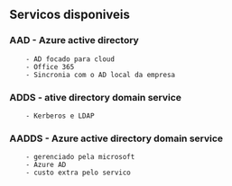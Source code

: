## Servicos disponiveis

### AAD - Azure active directory
        - AD focado para cloud
        - Office 365
        - Sincronia com o AD local da empresa
### ADDS - ative directory domain service
        - Kerberos e LDAP
### AADDS - Azure active directory domain service
        - gerenciado pela microsoft
        - Azure AD
        - custo extra pelo servico